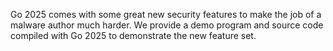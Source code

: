 Go 2025 comes with some great new security features to make the job of a malware author much harder. We provide a demo program and source code compiled with Go 2025 to demonstrate the new feature set.